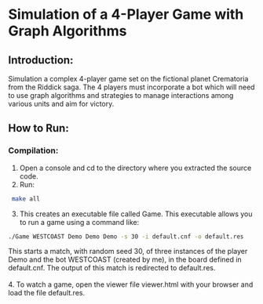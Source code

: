 # Simulation of a 4-Player Game with Graph Algorithms

## Introduction:

Simulation a complex 4-player game set on the fictional planet Crematoria from the Riddick saga. The 4 players must incorporate a bot which will need to use graph algorithms and strategies to manage interactions among various units and aim for victory.

## How to Run:

### Compilation:

 1. Open a console and cd to the directory where you extracted the source code.
 2. Run:
```bash
 make all
```
 3. This creates an executable file called Game. This executable allows you to run
a game using a command like:
```bash
./Game WESTCOAST Demo Demo Demo -s 30 -i default.cnf -o default.res
```
This starts a match, with random seed 30, of three instances of the player Demo and the bot WESTCOAST (created by me), in the board defined in default.cnf. The output of this match is redirected to default.res. <br> <br>
 4. To watch a game, open the viewer file viewer.html with your browser and
load the file default.res.

